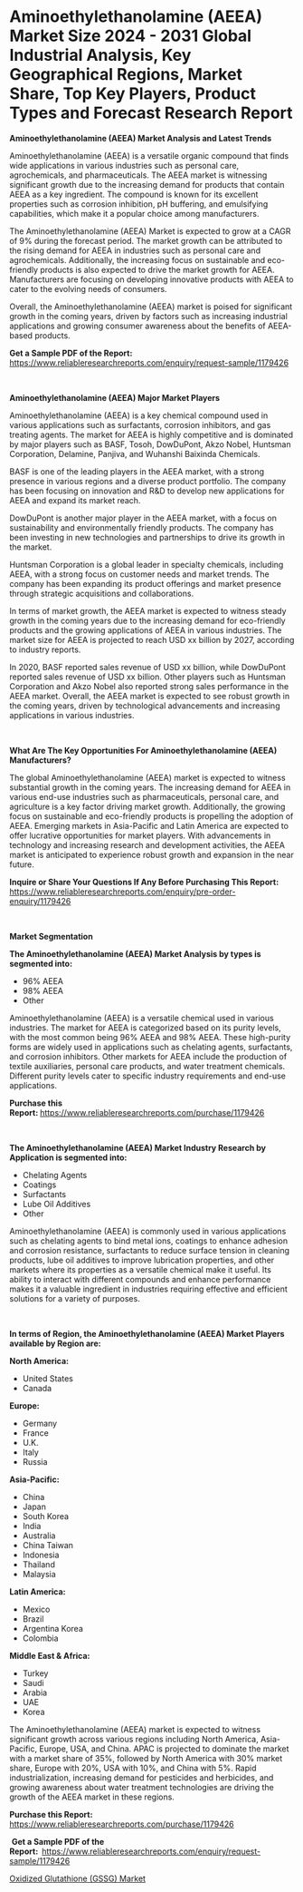 <p><h1>Aminoethylethanolamine (AEEA) Market Size 2024 - 2031 Global Industrial Analysis, Key Geographical Regions, Market Share, Top Key Players, Product Types and Forecast Research Report</h1></p><p><strong>Aminoethylethanolamine (AEEA) Market Analysis and Latest Trends</strong></p>
<p><p>Aminoethylethanolamine (AEEA) is a versatile organic compound that finds wide applications in various industries such as personal care, agrochemicals, and pharmaceuticals. The AEEA market is witnessing significant growth due to the increasing demand for products that contain AEEA as a key ingredient. The compound is known for its excellent properties such as corrosion inhibition, pH buffering, and emulsifying capabilities, which make it a popular choice among manufacturers.</p><p>The Aminoethylethanolamine (AEEA) Market is expected to grow at a CAGR of 9% during the forecast period. The market growth can be attributed to the rising demand for AEEA in industries such as personal care and agrochemicals. Additionally, the increasing focus on sustainable and eco-friendly products is also expected to drive the market growth for AEEA. Manufacturers are focusing on developing innovative products with AEEA to cater to the evolving needs of consumers.</p><p>Overall, the Aminoethylethanolamine (AEEA) market is poised for significant growth in the coming years, driven by factors such as increasing industrial applications and growing consumer awareness about the benefits of AEEA-based products.</p></p>
<p><strong>Get a Sample PDF of the Report:&nbsp;</strong> <a href="https://www.reliableresearchreports.com/enquiry/request-sample/1179426">https://www.reliableresearchreports.com/enquiry/request-sample/1179426</a></p>
<p>&nbsp;</p>
<p><strong>Aminoethylethanolamine (AEEA) Major Market Players</strong></p>
<p><p>Aminoethylethanolamine (AEEA) is a key chemical compound used in various applications such as surfactants, corrosion inhibitors, and gas treating agents. The market for AEEA is highly competitive and is dominated by major players such as BASF, Tosoh, DowDuPont, Akzo Nobel, Huntsman Corporation, Delamine, Panjiva, and Wuhanshi Baixinda Chemicals.</p><p>BASF is one of the leading players in the AEEA market, with a strong presence in various regions and a diverse product portfolio. The company has been focusing on innovation and R&D to develop new applications for AEEA and expand its market reach. </p><p>DowDuPont is another major player in the AEEA market, with a focus on sustainability and environmentally friendly products. The company has been investing in new technologies and partnerships to drive its growth in the market.</p><p>Huntsman Corporation is a global leader in specialty chemicals, including AEEA, with a strong focus on customer needs and market trends. The company has been expanding its product offerings and market presence through strategic acquisitions and collaborations.</p><p>In terms of market growth, the AEEA market is expected to witness steady growth in the coming years due to the increasing demand for eco-friendly products and the growing applications of AEEA in various industries. The market size for AEEA is projected to reach USD xx billion by 2027, according to industry reports.</p><p>In 2020, BASF reported sales revenue of USD xx billion, while DowDuPont reported sales revenue of USD xx billion. Other players such as Huntsman Corporation and Akzo Nobel also reported strong sales performance in the AEEA market. Overall, the AEEA market is expected to see robust growth in the coming years, driven by technological advancements and increasing applications in various industries.</p></p>
<p>&nbsp;</p>
<p><strong>What Are The Key Opportunities For Aminoethylethanolamine (AEEA) Manufacturers?</strong></p>
<p><p>The global Aminoethylethanolamine (AEEA) market is expected to witness substantial growth in the coming years. The increasing demand for AEEA in various end-use industries such as pharmaceuticals, personal care, and agriculture is a key factor driving market growth. Additionally, the growing focus on sustainable and eco-friendly products is propelling the adoption of AEEA. Emerging markets in Asia-Pacific and Latin America are expected to offer lucrative opportunities for market players. With advancements in technology and increasing research and development activities, the AEEA market is anticipated to experience robust growth and expansion in the near future.</p></p>
<p><strong>Inquire or Share Your Questions If Any Before Purchasing This Report:</strong> <a href="https://www.reliableresearchreports.com/enquiry/pre-order-enquiry/1179426">https://www.reliableresearchreports.com/enquiry/pre-order-enquiry/1179426</a></p>
<p>&nbsp;</p>
<p><strong>Market Segmentation</strong></p>
<p><strong>The Aminoethylethanolamine (AEEA) Market Analysis by types is segmented into:</strong></p>
<p><ul><li>96% AEEA</li><li>98% AEEA</li><li>Other</li></ul></p>
<p><p>Aminoethylethanolamine (AEEA) is a versatile chemical used in various industries. The market for AEEA is categorized based on its purity levels, with the most common being 96% AEEA and 98% AEEA. These high-purity forms are widely used in applications such as chelating agents, surfactants, and corrosion inhibitors. Other markets for AEEA include the production of textile auxiliaries, personal care products, and water treatment chemicals. Different purity levels cater to specific industry requirements and end-use applications.</p></p>
<p><strong>Purchase this Report:&nbsp;</strong><a href="https://www.reliableresearchreports.com/purchase/1179426">https://www.reliableresearchreports.com/purchase/1179426</a></p>
<p>&nbsp;</p>
<p><strong>The Aminoethylethanolamine (AEEA) Market Industry Research by Application is segmented into:</strong></p>
<p><ul><li>Chelating Agents</li><li>Coatings</li><li>Surfactants</li><li>Lube Oil Additives</li><li>Other</li></ul></p>
<p><p>Aminoethylethanolamine (AEEA) is commonly used in various applications such as chelating agents to bind metal ions, coatings to enhance adhesion and corrosion resistance, surfactants to reduce surface tension in cleaning products, lube oil additives to improve lubrication properties, and other markets where its properties as a versatile chemical make it useful. Its ability to interact with different compounds and enhance performance makes it a valuable ingredient in industries requiring effective and efficient solutions for a variety of purposes.</p></p>
<p>&nbsp;</p>
<p><strong>In terms of Region, the Aminoethylethanolamine (AEEA) Market Players available by Region are:</strong></p>
<p>
    <p> <strong> North America: </strong>
        <ul>
            <li>United States</li>
            <li>Canada</li>
        </ul>
        </p> 
    <p> <strong> Europe: </strong>
        <ul>
            <li>Germany</li>
            <li>France</li>
            <li>U.K.</li>
            <li>Italy</li>
            <li>Russia</li>
        </ul>
        </p> 
    <p> <strong> Asia-Pacific: </strong>
        <ul>
            <li>China</li>
            <li>Japan</li>
            <li>South Korea</li>
            <li>India</li>
            <li>Australia</li>
            <li>China Taiwan</li>
            <li>Indonesia</li>
            <li>Thailand</li>
            <li>Malaysia</li>
        </ul>
        </p> 
    <p> <strong> Latin America: </strong>
        <ul>
            <li>Mexico</li>
            <li>Brazil</li>
            <li>Argentina Korea</li>
            <li>Colombia</li>
        </ul>
        </p> 
    <p> <strong> Middle East & Africa: </strong>
        <ul>
            <li>Turkey</li>
            <li>Saudi</li>
            <li>Arabia</li>
            <li>UAE</li>
            <li>Korea</li>
        </ul>
    </p>
    </p>
<p><p>The Aminoethylethanolamine (AEEA) market is expected to witness significant growth across various regions including North America, Asia-Pacific, Europe, USA, and China. APAC is projected to dominate the market with a market share of 35%, followed by North America with 30% market share, Europe with 20%, USA with 10%, and China with 5%. Rapid industrialization, increasing demand for pesticides and herbicides, and growing awareness about water treatment technologies are driving the growth of the AEEA market in these regions.</p></p>
<p><strong>Purchase this Report: </strong><a href="https://www.reliableresearchreports.com/purchase/1179426">https://www.reliableresearchreports.com/purchase/1179426</a></p>
<p>&nbsp;<strong>Get a Sample PDF of the Report:&nbsp;&nbsp;</strong><a href="https://www.reliableresearchreports.com/enquiry/request-sample/1179426">https://www.reliableresearchreports.com/enquiry/request-sample/1179426</a></p>
<p><strong></strong></p>
<p><p><a href="https://github.com/GroverBarry/Market-Research-Report-List-4/blob/main/oxidized-glutathione-gssg-market.md">Oxidized Glutathione (GSSG) Market</a></p></p>